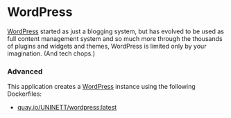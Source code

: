 # WordPress

[WordPress](https://wordpress.com/) started as just a blogging system, but has evolved to be used as full content management system and so much more through the thousands of plugins and widgets and themes, WordPress is limited only by your imagination. (And tech chops.)

### Advanced
This application creates a [WordPress](https://github.com/UNINETT/appstore-app-wordpress) instance using the following Dockerfiles:
  - [quay.io/UNINETT/wordpress:latest](https://github.com/UNINETT/helm-charts-dockerfiles/blob/master/wordpress/Dockerfile)
